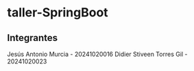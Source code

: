 ﻿# taller-SpringBoot

## Integrantes
Jesús Antonio Murcia - 20241020016
Didier Stiveen Torres Gil - 20241020023
